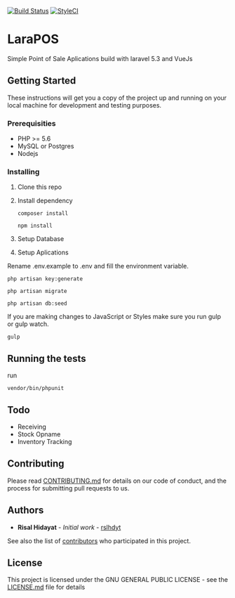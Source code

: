 [![Build Status](https://travis-ci.org/rslhdyt/larapos.svg?branch=master)](https://travis-ci.org/rslhdyt/larapos) 
[![StyleCI](https://styleci.io/repos/66663471/shield?branch=master)](https://styleci.io/repos/66663471)

# LaraPOS

Simple Point of Sale Aplications build with laravel 5.3 and VueJs

## Getting Started

These instructions will get you a copy of the project up and running on your local machine for development and testing purposes.

### Prerequisities

- PHP >= 5.6
- MySQL or Postgres
- Nodejs

### Installing

1. Clone this repo

2. Install dependency

   ```
   composer install

   npm install
   ```

3. Setup Database

4. Setup Aplications

Rename .env.example to .env and fill the environment variable.

```
php artisan key:generate
```

```
php artisan migrate
```

```
php artisan db:seed
```

If you are making changes to JavaScript or Styles make sure you run gulp or gulp watch.

```
gulp
```

## Running the tests

run

```
vendor/bin/phpunit
```

## Todo

- Receiving
- Stock Opname
- Inventory Tracking

## Contributing

Please read [CONTRIBUTING.md](CONTRIBUTING.md) for details on our code of conduct, and the process for submitting pull requests to us.

## Authors

* **Risal Hidayat** - *Initial work* - [rslhdyt](https://github.com/rslhdyt)

See also the list of [contributors](https://github.com/your/project/contributors) who participated in this project.

## License

This project is licensed under the GNU GENERAL PUBLIC LICENSE - see the [LICENSE.md](LICENSE.md) file for details
